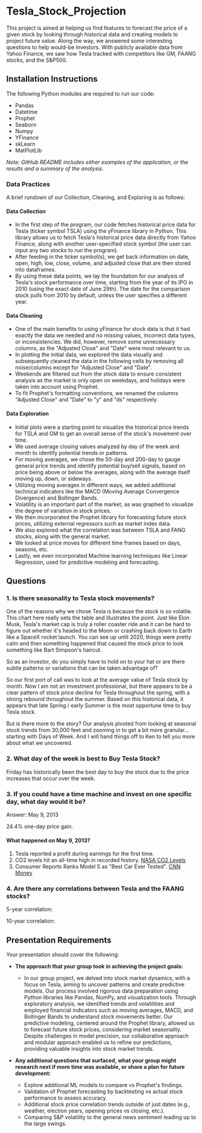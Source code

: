 # Tesla_Stock_Projection

This project is aimed at helping us find features to forecast the price of a given stock by looking through historical data and creating models to project future value. Along the way, we answered some interesting questions to help would-be investors. With publicly available data from Yahoo Finance, we saw how Tesla tracked with competitors like GM, FAANG stocks, and the S&P500.

## Installation Instructions

The following Python modules are required to run our code:

- Pandas
- Datetime
- Prophet
- Seaborn
- Numpy
- YFinance
- skLearn
- MatPlotLib

*Note: GitHub README includes either examples of the application, or the results and a summary of the analysis.*

### Data Practices

A brief rundown of our Collection, Cleaning, and Exploring is as follows:

#### Data Collection

- In the first step of the program, our code fetches historical price data for Tesla (ticker symbol TSLA) using the yFinance library in Python. This library allows us to fetch Tesla's historical price data directly from Yahoo Finance, along with another user-specified stock symbol (the user can input any two stocks to run the program).
- After feeding in the ticker symbol(s), we get back information on date, open, high, low, close, volume, and adjusted close that are then stored into dataframes.
- By using these data points, we lay the foundation for our analysis of Tesla's stock performance over time, starting from the year of its IPO in 2010 (using the exact date of June 29th). The date for the comparison stock pulls from 2010 by default, unless the user specifies a different year.

#### Data Cleaning

- One of the main benefits to using yFinance for stock data is that it had exactly the data we needed and no missing values, incorrect data types, or inconsistencies. We did, however, remove some unnecessary columns, as the "Adjusted Close" and "Date" were most relevant to us.
- In plotting the initial data, we explored the data visually and subsequently cleaned the data in the following cells by removing all noise/columns except for "Adjusted Close" and "Date".
- Weekends are filtered out from the stock data to ensure consistent analysis as the market is only open on weekdays, and holidays were taken into account using Prophet.
- To fit Prophet's formatting conventions, we renamed the columns "Adjusted Close" and "Date" to "y" and "ds" respectively.

#### Data Exploration

- Initial plots were a starting point to visualize the historical price trends for TSLA and GM to get an overall sense of the stock's movement over time.
- We used average closing values analyzed by day of the week and month to identify potential trends or patterns.
- For moving averages, we chose the 50-day and 200-day to gauge general price trends and identify potential buy/sell signals, based on price being above or below the averages, along with the average itself moving up, down, or sideways.
- Utilizing moving averages in different ways, we added additional technical indicators like the MACD (Moving Average Convergence Divergence) and Bollinger Bands.
- Volatility is an important part of the market, as was graphed to visualize the degree of variation in stock prices.
- We then incorporated the Prophet library for forecasting future stock prices, utilizing external regressors such as market index data.
- We also explored what the correlation was between TSLA and FANG stocks, along with the general market.
- We looked at price moves for different time frames based on days, seasons, etc.
- Lastly, we even incorporated Machine learning techniques like Linear Regression, used for predictive modeling and forecasting.

## Questions

### 1. Is there seasonality to Tesla stock movements?

One of the reasons why we chose Tesla is because the stock is so volatile. This chart here really sets the table and illustrates the point. Just like Elon Musk, Tesla's market cap is truly a roller coaster ride and it can be hard to figure out whether it's headed to the Moon or crashing back down to Earth like a SpaceX rocket launch. You can see up until 2020, things were pretty calm and then something happened that caused the stock price to look something like Bart Simpson's haircut.

So as an investor, do you simply have to hold on to your hat or are there subtle patterns or variations that can be taken advantage of?

So our first port of call was to look at the average value of Tesla stock by month. Now I am not an investment professional, but there appears to be a clear pattern of stock price decline for Tesla throughout the spring, with a strong rebound throughout the summer. Based on this historical data, it appears that late Spring / early Summer is the most opportune time to buy Tesla stock.

But is there more to the story? Our analysis pivoted from looking at seasonal stock trends from 30,000 feet and zooming in to get a bit more granular… starting with Days of Week. And I will hand things off to Ken to tell you more about what we uncovered.

### 2. What day of the week is best to Buy Tesla Stock?

Friday has historically been the best day to buy the stock due to the price increases that occur over the week.

### 3. If you could have a time machine and invest on one specific day, what day would it be?

Answer: May 9, 2013

24.4% one-day price gain.

#### What happened on May 9, 2013?

1. Tesla reported a profit during earnings for the first time.
2. CO2 levels hit an all-time high in recorded history.
   [NASA CO2 Levels](https://climate.nasa.gov/climate_resources/7/graphic-carbon-dioxide-hits-new-high)
3. Consumer Reports Ranks Model S as "Best Car Ever Tested".
   [CNN Money](https://money.cnn.com/2013/05/09/autos/tesla-model-s-consumer-reports/index.html)

### 4. Are there any correlations between Tesla and the FAANG stocks?

5-year correlation:

10-year correlation:

## Presentation Requirements

Your presentation should cover the following:

- **The approach that your group took in achieving the project goals:**
  - In our group project, we delved into stock market dynamics, with a focus on Tesla, aiming to uncover patterns and create predictive models. Our process involved rigorous data preparation using Python libraries like Pandas, NumPy, and visualization tools. Through exploratory analysis, we identified trends and volatilities and employed financial indicators such as moving averages, MACD, and Bollinger Bands to understand stock movements better. Our predictive modeling, centered around the Prophet library, allowed us to forecast future stock prices, considering market seasonality. Despite challenges in model precision, our collaborative approach and modular approach enabled us to refine our predictions, providing valuable insights into stock market trends.

- **Any additional questions that surfaced, what your group might research next if more time was available, or share a plan for future development:**
  - Explore additional ML models to compare vs Prophet's findings.
  - Validation of Prophet forecasting by backtesting vs actual stock performance to assess accuracy.
  - Additional stock price correlation trends outside of just dates (e.g., weather, election years, opening prices vs closing, etc.).
  - Comparing S&P volatility to the general news sentiment leading up to the large swings.
